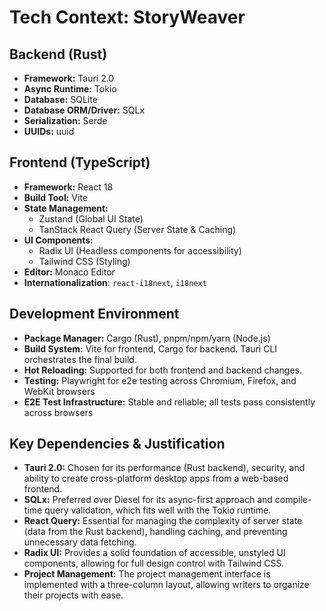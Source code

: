 # Tech Context: StoryWeaver

## Backend (Rust)
- **Framework:** Tauri 2.0
- **Async Runtime:** Tokio
- **Database:** SQLite
- **Database ORM/Driver:** SQLx
- **Serialization:** Serde
- **UUIDs:** uuid

## Frontend (TypeScript)
- **Framework:** React 18
- **Build Tool:** Vite
- **State Management:**
    - Zustand (Global UI State)
    - TanStack React Query (Server State & Caching)
- **UI Components:**
    - Radix UI (Headless components for accessibility)
    - Tailwind CSS (Styling)
- **Editor:** Monaco Editor
- **Internationalization**: `react-i18next`, `i18next`

## Development Environment
- **Package Manager:** Cargo (Rust), pnpm/npm/yarn (Node.js)
- **Build System:** Vite for frontend, Cargo for backend. Tauri CLI orchestrates the final build.
- **Hot Reloading:** Supported for both frontend and backend changes.
- **Testing:** Playwright for e2e testing across Chromium, Firefox, and WebKit browsers
- **E2E Test Infrastructure:** Stable and reliable; all tests pass consistently across browsers

## Key Dependencies & Justification
- **Tauri 2.0:** Chosen for its performance (Rust backend), security, and ability to create cross-platform desktop apps from a web-based frontend.
- **SQLx:** Preferred over Diesel for its async-first approach and compile-time query validation, which fits well with the Tokio runtime.
- **React Query:** Essential for managing the complexity of server state (data from the Rust backend), handling caching, and preventing unnecessary data fetching.
- **Radix UI:** Provides a solid foundation of accessible, unstyled UI components, allowing for full design control with Tailwind CSS.
- **Project Management:** The project management interface is implemented with a three-column layout, allowing writers to organize their projects with ease.

